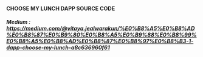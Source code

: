 #### CHOOSE MY LUNCH DAPP SOURCE CODE

##### Medium : https://medium.com/@vitaya.jealwarakun/%E0%B8%A5%E0%B8%AD%E0%B8%87%E0%B9%80%E0%B8%A5%E0%B9%88%E0%B8%99%E0%B8%A5%E0%B8%AD%E0%B8%87%E0%B8%97%E0%B8%B3-1-dapp-choose-my-lunch-a8c636960f61

